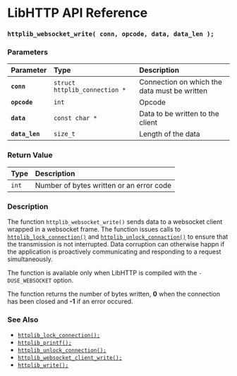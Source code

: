 # LibHTTP API Reference

### `httplib_websocket_write( conn, opcode, data, data_len );`

### Parameters

| Parameter | Type | Description |
| :--- | :--- | :--- |
|**`conn`**|`struct httplib_connection *`|Connection on which the data must be written|
|**`opcode`**|`int`|Opcode|
|**`data`**|`const char *`|Data to be written to the client|
|**`data_len`**|`size_t`|Length of the data|

### Return Value

| Type | Description |
| :--- | :--- |
|`int`|Number of bytes written or an error code|

### Description

The function `httplib_websocket_write()` sends data to a websocket client wrapped in a websocket frame. The function issues calls to [`httplib_lock_connection()`](httplib_lock_connection.md) and [`httplib_unlock_connaction()`](httplib_unlock_connection.md) to ensure that the transmission is not interrupted. Data corruption can otherwise happn if the application is proactively communicating and responding to a request simultaneously.

The function is available only when LibHTTP is compiled with the `-DUSE_WEBSOCKET` option.

The function returns the number of bytes written, **0** when the connection has been closed and **-1** if an error occured.

### See Also

* [`httplib_lock_connection();`](httplib_lock_connection.md)
* [`httplib_printf();`](httplib_printf.md)
* [`httplib_unlock_connection();`](httplib_unlock_connection.md)
* [`httplib_websocket_client_write();`](httplib_websocket_client_write.md)
* [`httplib_write();`](httplib_write.md)
